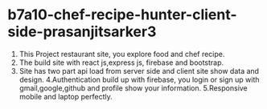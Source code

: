 # b7a10-chef-recipe-hunter-client-side-prasanjitsarker3
1. This Project restaurant site, you explore food and chef recipe.
2. The build site with react js,express js, firebase and bootstrap.
3. Site has  two part api load from server side and client site show data and design.
4.Authentication build up with firebase, you login or sign up with gmail,google,github and profile show your information.
5.Responsive mobile and laptop perfectly.